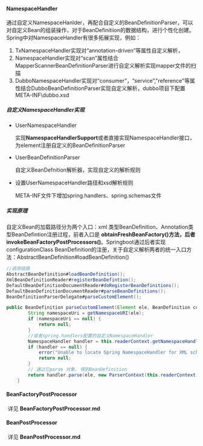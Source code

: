 #### NamespaceHandler

通过自定义NamespaceHanlder，再配合自定义的BeanDefinitionParser，可以对自定义Bean的组装操作，对于BeanDefinitiion的数据结构，进行个性化创建。Spring中对NamespaceHandler有很多拓展实现，例如：

1. TxNamespaceHandler实现对“annotation-driven”等属性自定义解析，
2. NamespaceHandler实现对“scan”属性结合MapperScannerBeanDefinitionParser进行自定义解析实现mapper文件的扫描
3. DubboNamespaceHandler实现对“consumer”，“service”,"reference"等属性结合DubboBeanDefinitionParser实现自定义解析，dubbo项目下配置META-INF\dubbo.xsd

##### 自定义NamespaceHandler实现

- UserNamespaceHandler

  实现**NamespaceHandlerSupport**或者直接实现NamespaceHandler接口，为element注册自定义的BeanDefinitionParser

- UserBeanDefinitionParser

  自定义BeanDefnition解析器，实现自定义的解析规则

- 设置UserNamespaceHandler路径和xsd解析规则

  META-INF文件下增加spring.handlers、spring.schemas文件

##### 实现原理

自定义Bean的加载路径分为两个入口：xml 类型BeanDefinition、Annotation类型BeanDefintion注册过程，前者入口是 **obtainFreshBeanFactory()**方法，后者**invokeBeanFactoryPostProcessors()**。Springboot通过后者实现configurationClass BeanDefinition的注册，关于自定义解析两者的统一入口方法：AbstractBeanDefinition#loadBeanDefinition()

```java
//调用链路
AbstractBeanDefinition#loadBeanDefinition();
XmlBeanDefinitionReader#registerBeanDefintion();
DefaultBeanDefinitionDocumentReader#doRegisterBeanDefinitions();
DefaultBeanDefinitionDocumentReader#parseBeanDefinitions();
BeanDefinitionParserDelegate#parseCustomElement();

```

```java
public BeanDefinition parseCustomElement(Element ele, BeanDefinition containingBd) {
		String namespaceUri = getNamespaceURI(ele);
		if (namespaceUri == null) {
			return null;
		}
    	//或者spring.handlers配置的自定义NamespaceHandler
		NamespaceHandler handler = this.readerContext.getNamespaceHandlerResolver().resolve(namespaceUri);
		if (handler == null) {
			error("Unable to locate Spring NamespaceHandler for XML schema namespace [" + namespaceUri + "]", ele);
			return null;
		}
    	// 通过它parse 对象. 得到BeanDefinition
		return handler.parse(ele, new ParserContext(this.readerContext, this, containingBd));
	}
```



#### BeanFactoryPostProcessor

​	详见 **BeanFactoryPostProcessor.md**

#### BeanPostProcessor

​	详见 **BeanPostProcessor.md**